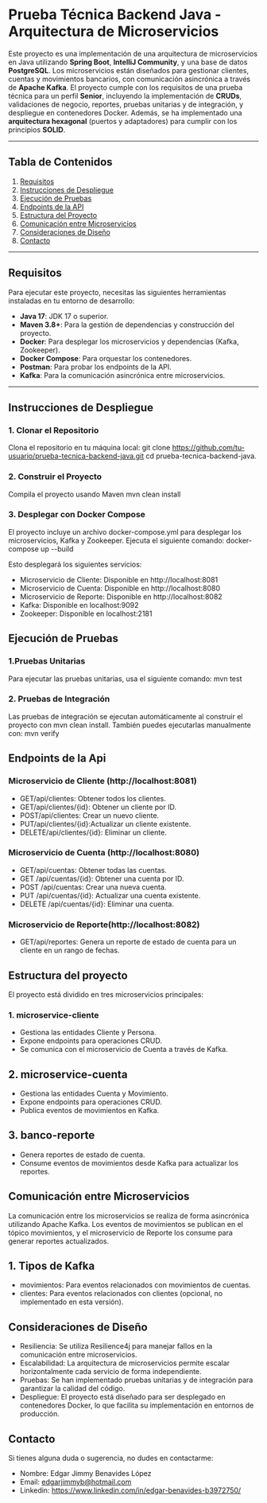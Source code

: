 # Prueba Técnica Backend Java - Arquitectura de Microservicios

Este proyecto es una implementación de una arquitectura de microservicios en Java utilizando **Spring Boot**, **IntelliJ Community**, y una base de datos **PostgreSQL**. Los microservicios están diseñados para gestionar clientes, cuentas y movimientos bancarios, con comunicación asincrónica a través de **Apache Kafka**. El proyecto cumple con los requisitos de una prueba técnica para un perfil **Senior**, incluyendo la implementación de **CRUDs**, validaciones de negocio, reportes, pruebas unitarias y de integración, y despliegue en contenedores Docker. Además, se ha implementado una **arquitectura hexagonal** (puertos y adaptadores) para cumplir con los principios **SOLID**.

---

## **Tabla de Contenidos**
1. [Requisitos](#requisitos)
2. [Instrucciones de Despliegue](#instrucciones-de-despliegue)
3. [Ejecución de Pruebas](#ejecución-de-pruebas)
4. [Endpoints de la API](#endpoints-de-la-api)
5. [Estructura del Proyecto](#estructura-del-proyecto)
6. [Comunicación entre Microservicios](#comunicación-entre-microservicios)
7. [Consideraciones de Diseño](#consideraciones-de-diseño)
8. [Contacto](#contacto)

---

## **Requisitos**

Para ejecutar este proyecto, necesitas las siguientes herramientas instaladas en tu entorno de desarrollo:

- **Java 17**: JDK 17 o superior.
- **Maven 3.8+**: Para la gestión de dependencias y construcción del proyecto.
- **Docker**: Para desplegar los microservicios y dependencias (Kafka, Zookeeper).
- **Docker Compose**: Para orquestar los contenedores.
- **Postman**: Para probar los endpoints de la API.
- **Kafka**: Para la comunicación asincrónica entre microservicios.

---

## **Instrucciones de Despliegue**

### 1. Clonar el Repositorio

Clona el repositorio en tu máquina local:
git clone https://github.com/tu-usuario/prueba-tecnica-backend-java.git
cd prueba-tecnica-backend-java.

### 2. Construir el Proyecto
Compila el proyecto usando Maven
mvn clean install

### 3. Desplegar con Docker Compose
El proyecto incluye un archivo docker-compose.yml para desplegar los microservicios, Kafka y Zookeeper. Ejecuta el siguiente comando:
docker-compose up --build

Esto desplegará los siguientes servicios:
- Microservicio de Cliente: Disponible en http://localhost:8081
- Microservicio de Cuenta: Disponible en http://localhost:8080
- Microservicio de Reporte: Disponible en http://localhost:8082
- Kafka: Disponible en localhost:9092
- Zookeeper: Disponible en localhost:2181

##  **Ejecución de Pruebas**
### 1.Pruebas Unitarias
Para ejecutar las pruebas unitarias, usa el siguiente comando:
mvn test
### 2. Pruebas de Integración
Las pruebas de integración se ejecutan automáticamente al construir el proyecto con mvn clean install.
También puedes ejecutarlas manualmente con:
mvn verify

## **Endpoints de la Api**
### Microservicio de Cliente (http://localhost:8081)
- GET/api/clientes: Obtener todos los clientes.
- GET/api/clientes/{id}: Obtener un cliente por ID.
- POST/api/clientes: Crear un nuevo cliente.
- PUT/api/clientes/{id}:Actualizar un cliente existente.
- DELETE/api/clientes/{id}: Eliminar un cliente.

### Microservicio de Cuenta (http://localhost:8080)
- GET/api/cuentas: Obtener todas las cuentas.
- GET /api/cuentas/{id}: Obtener una cuenta por ID.
- POST /api/cuentas: Crear una nueva cuenta.
- PUT /api/cuentas/{id}: Actualizar una cuenta existente.
- DELETE /api/cuentas/{id}: Eliminar una cuenta.

### Microservicio de Reporte(http://localhost:8082)
- GET/api/reportes: Genera un reporte de estado de cuenta para un cliente en un rango de fechas.

## **Estructura del proyecto**
El proyecto está dividido en tres microservicios principales:
### 1. microservice-cliente
- Gestiona las entidades Cliente y Persona.
- Expone endpoints para operaciones CRUD.
- Se comunica con el microservicio de Cuenta a través de Kafka.

## 2. microservice-cuenta
- Gestiona las entidades Cuenta y Movimiento.
- Expone endpoints para operaciones CRUD.
- Publica eventos de movimientos en Kafka.

## 3. banco-reporte
- Genera reportes de estado de cuenta.
- Consume eventos de movimientos desde Kafka para actualizar los reportes.

## **Comunicación entre Microservicios**
La comunicación entre los microservicios se realiza de forma asincrónica utilizando Apache Kafka. 
Los eventos de movimientos se publican en el tópico movimientos, y el microservicio de Reporte los consume para generar reportes actualizados.

## 1. Tipos de Kafka
- movimientos: Para eventos relacionados con movimientos de cuentas.
- clientes: Para eventos relacionados con clientes (opcional, no implementado en esta versión).

## **Consideraciones de Diseño**
- Resiliencia: Se utiliza Resilience4j para manejar fallos en la comunicación entre microservicios.
- Escalabilidad: La arquitectura de microservicios permite escalar horizontalmente cada servicio de forma independiente.
- Pruebas: Se han implementado pruebas unitarias y de integración para garantizar la calidad del código.
- Despliegue: El proyecto está diseñado para ser desplegado en contenedores Docker, lo que facilita su implementación en entornos de producción.

## **Contacto**
Si tienes alguna duda o sugerencia, no dudes en contactarme:
- Nombre: Edgar Jimmy Benavides López
- Email: edgarjimmyb@hotmail.com
- Linkedin: https://www.linkedin.com/in/edgar-benavides-b3972750/

